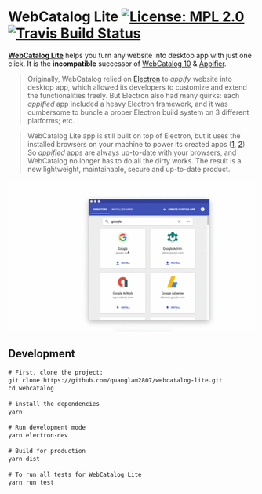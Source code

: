 # WebCatalog Lite [![License: MPL 2.0](https://img.shields.io/badge/License-MPL%202.0-brightgreen.svg)](https://opensource.org/licenses/MPL-2.0) [![Travis Build Status](https://travis-ci.org/quanglam2807/webcatalog-lite.svg?branch=master)](https://travis-ci.org/quanglam2807/webcatalog-lite)

**[WebCatalog Lite](https://quang.im/webcatalog)** helps you turn any website into desktop app with just one click. It is the **incompatible** successor of [WebCatalog 10](https://github.com/quanglam2807/webcatalog) & [Appifier](https://github.com/quanglam2807/appifier).

> Originally, WebCatalog relied on [Electron](https://electronjs.org) to *appify* website into desktop app, which allowed its developers to customize and extend the functionalities freely. But Electron also had many quirks: each *appified* app included a heavy Electron framework, and it was cumbersome to bundle a proper Electron build system on 3 different platforms; etc.

> WebCatalog Lite app is still built on top of Electron, but it uses the installed browsers on your machine to power its created apps ([1](https://vaclavkosar.com/2018/02/25/Creating-Custom-Ubuntu-Web-Link-App.html), [2](https://www.reddit.com/r/linux/comments/7ivuit/create_firefoxbased_web_apps_for_gnome_and/)). So *appified* apps are always up-to-date with your browsers, and WebCatalog no longer has to do all the dirty works. The result is a new lightweight, maintainable, secure and up-to-date product.

![WebCatalog Lite for macOS](/build-resources/demo.gif)

## Development
```
# First, clone the project:
git clone https://github.com/quanglam2807/webcatalog-lite.git
cd webcatalog

# install the dependencies
yarn

# Run development mode
yarn electron-dev

# Build for production
yarn dist

# To run all tests for WebCatalog Lite
yarn run test
```
